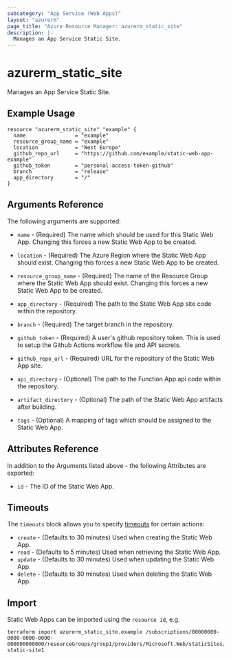```yaml
---
subcategory: "App Service (Web Apps)"
layout: "azurerm"
page_title: "Azure Resource Manager: azurerm_static_site"
description: |-
  Manages an App Service Static Site.
---
```


# azurerm_static_site

Manages an App Service Static Site.

## Example Usage

```hcl
resource "azurerm_static_site" "example" {
  name                = "example"
  resource_group_name = "example"
  location            = "West Europe"
  github_repo_url     = "https://github.com/example/static-web-app-example"
  github_token        = "personal-access-token-github"
  branch              = "release"
  app_directory       = "/"
}
```

## Arguments Reference

The following arguments are supported:

* `name` - (Required) The name which should be used for this Static Web App. Changing this forces a new Static Web App to be created.

* `location` - (Required) The Azure Region where the Static Web App should exist. Changing this forces a new Static Web App to be created.

* `resource_group_name` - (Required) The name of the Resource Group where the Static Web App should exist. Changing this forces a new Static Web App to be created.

* `app_directory` - (Required) The path to the Static Web App site code within the repository.

* `branch` - (Required) The target branch in the repository.

* `github_token` - (Required) A user's github repository token. This is used to setup the Github Actions workflow file and API secrets.

* `github_repo_url` - (Required) URL for the repository of the Static Web App site.
 
* `api_directory` - (Optional) The path to the Function App api code within the repository.

* `artifact_directory` - (Optional) The path of the Static Web App artifacts after building.

* `tags` - (Optional) A mapping of tags which should be assigned to the Static Web App.


## Attributes Reference

In addition to the Arguments listed above - the following Attributes are exported: 

* `id` - The ID of the Static Web App.

## Timeouts

The `timeouts` block allows you to specify [timeouts](https://www.terraform.io/docs/configuration/resources.html#timeouts) for certain actions:

* `create` - (Defaults to 30 minutes) Used when creating the Static Web App.
* `read` - (Defaults to 5 minutes) Used when retrieving the Static Web App.
* `update` - (Defaults to 30 minutes) Used when updating the Static Web App.
* `delete` - (Defaults to 30 minutes) Used when deleting the Static Web App.

## Import

Static Web Apps can be imported using the `resource id`, e.g.

```shell
terraform import azurerm_static_site.example /subscriptions/00000000-0000-0000-0000-000000000000/resourceGroups/group1/providers/Microsoft.Web/staticSites/my-static-site1
```
